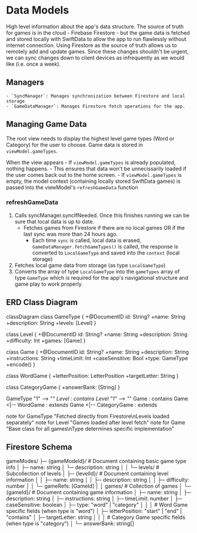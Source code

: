 # Data Models

High level information about the app's data structure.
The source of truth for games is in the cloud - Firebase Firestore - but the game data is fetched and stored locally with SwiftData to allow the app to run flawlessly without internet connection. Using Firestore as the source of truth allows us to remotely add and update games. Since these changes shouldn't be urgent, we can sync changes down to client devices as infrequently as we would like (i.e. once a week).


## Managers
    - `SyncManager`: Manages synchronization between Firestore and local storage
    - `GameDataManager`: Manages Firestore fetch operations for the app.

## Managing Game Data
The root view needs to display the highest level game types (Word or Category) for the user to choose. Game data is stored in `viewModel.gameTypes`. 

When the view appears
    - If `viewModel.gameTypes` is already populated, nothing happens.
        - This ensures that data won't be unnecissarily loaded if the user comes back out to the home screen.
    - If `viewModel.gameTypes` is empty, the model context (containing locally stored SwiftData games) is passed into the viewModel's `refreshGameData` function

### refreshGameData
1. Calls syncManager.syncIfNeeded. Once this finishes running we can be sure that local data is up to date.
    - Fetches games from Firestore if there are no local games OR if the last sync was more than 24 hours ago.
        - Each time `sync` is called, local data is erased, `GameDataManager.fetchGameTypes()` is called, the response is converted to `LocalGameType` and saved into the `context` (local storage)
2. Fetches local game data from storage (as type `LocalGameType`)
3. Converts the array of type `LocalGameType` into the `gameTypes` array of type `GameType` which is required for the app's navigational structure and game play to work properly.

## ERD Class Diagram
classDiagram
class GameType {
    +@DocumentID id: String?
    +name: String
    +description: String
    +levels: [Level]
}

class Level {
    +@DocumentID id: String?
    +name: String
    +description: String
    +difficulty: Int
    +games: [Game]
}

class Game {
    +@DocumentID id: String?
    +name: String
    +description: String
    +instructions: String
    +timeLimit: Int
    +caseSensitive: Bool
    +type: GameType
    +encode()
}

class WordGame {
    +letterPosition: LetterPosition
    +targetLetter: String
}

class CategoryGame {
    +answerBank: [String]
}

GameType "1" --> "*" Level : contains
Level "1" --> "*" Game : contains
Game <|-- WordGame : extends
Game <|-- CategoryGame : extends

note for GameType "Fetched directly from Firestore\nLevels loaded separately"
note for Level "Games loaded after level fetch"
note for Game "Base class for all games\nType determines specific implementation"


## Firestore Schema

gameModes/
├─ {gameModeId}/           # Document containing basic game type info
│  ├─ name: string
│  └─ description: string
│
│  └─ levels/              # Subcollection of levels
│      ├─ {levelId}/       # Document containing level information
│      │  ├─ name: string
│      │  ├─ description: string
│      │  ├─ difficulty: number
│      │  └─ gameRefs: [GameId]
│      │
games/           # Collection of games
│  └─ {gameId}/    # Document containing game information
│     ├─ name: string
│     ├─ description: string
│     ├─ instructions: string
│     ├─ timeLimit: number
│     ├─ caseSensitive: boolean
│     ├─ type: "word" | "category"
│     │
│     # Word Game specific fields (when type is "word")
│     ├─ letterPosition: "start" | "end" | "contains"
│     ├─ targetLetter: string
│     │
│     # Category Game specific fields (when type is "category")
│     └─ answerBank: string[]
